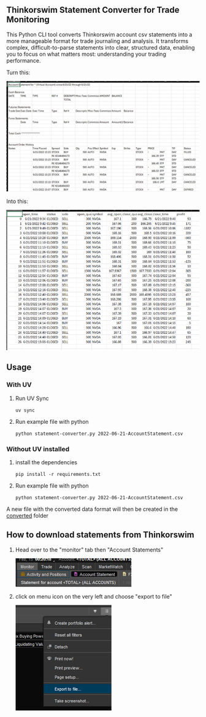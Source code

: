 ## Thinkorswim Statement Converter for Trade Monitoring
This Python CLI tool converts Thinkorswim account csv statements into a more manageable format for trade journaling and analysis.  It transforms complex, difficult-to-parse statements into clear, structured data, enabling you to focus on what matters most: understanding your trading performance.


Turn this:

![alt text](https://github.com/jabontz09/thinkorswim-statement-converter/blob/main/image_docs/image.png?raw=true)

Into this:

![alt text](https://github.com/jabontz09/thinkorswim-statement-converter/blob/main/image_docs/image-1.png?raw=true)


## Usage
### With UV
1. Run UV Sync
    ```
    uv sync
    ```

2. Run example file with python
    ```
    python statement-converter.py 2022-06-21-AccountStatement.csv
    ```

### Without UV installed
1. install the dependencies
    ```
    pip install -r requirements.txt
    ```

2. Run example file with python
    ```
    python statement-converter.py 2022-06-21-AccountStatement.csv
    ```

A new file with the converted data format will then be created in the [converted](converted) folder

## How to download statements from Thinkorswim
1. Head over to the "monitor" tab then  "Account Statements"

    ![alt text](https://github.com/jabontz09/thinkorswim-statement-converter/blob/main/image_docs/thinkorswimtabs.png?raw=true)

2. click on menu icon on the very left and choose "export to file"

    ![alt text](https://github.com/jabontz09/thinkorswim-statement-converter/blob/main/image_docs/thinkorswim-export.png?raw=true)